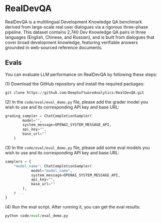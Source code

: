# RealDevQA
RealDevQA is a multilingual Development Knowledge QA benchmark derived from large-scale real user dialogues via a rigorous three-phase pipeline. This dataset contains 2,740 Dev Knowledge QA pairs in three languages (English, Chinese, and Russian), and is built from dialogues that cover broad development knowledge, featuring verifiable answers grounded in web-sourced reference documents. 

## Evals
You can evaluate LLM performance on RealDevQA by following these steps:

(1) Download the GitHub repository and install the required packages:

```python
git clone https://github.com/DeepSoftwareAnalytics/RealDevQA.git
```

(2) In the `code/eval/eval_demo.py` file, please add the grader model you wish to use and its corresponding API key and base URL:
```python
grading_sampler = ChatCompletionSampler(
        model="",
        system_message=OPENAI_SYSTEM_MESSAGE_API,  
        api_key="",
        base_url=""
    )
```

(3) In the `code/eval/eval_demo.py` file, please add some eval models you wish to use and its corresponding API key and base URL:
```python
samplers = { 
    "model_name": ChatCompletionSampler(
            model="model_name",
            system_message=OPENAI_SYSTEM_MESSAGE_API,  
            api_key="",
            base_url=""
        ),
    # ...
}
```

(4) Run the eval script. After running it, you can get the eval results:
```python
python code/eval/eval_demo.py
```
